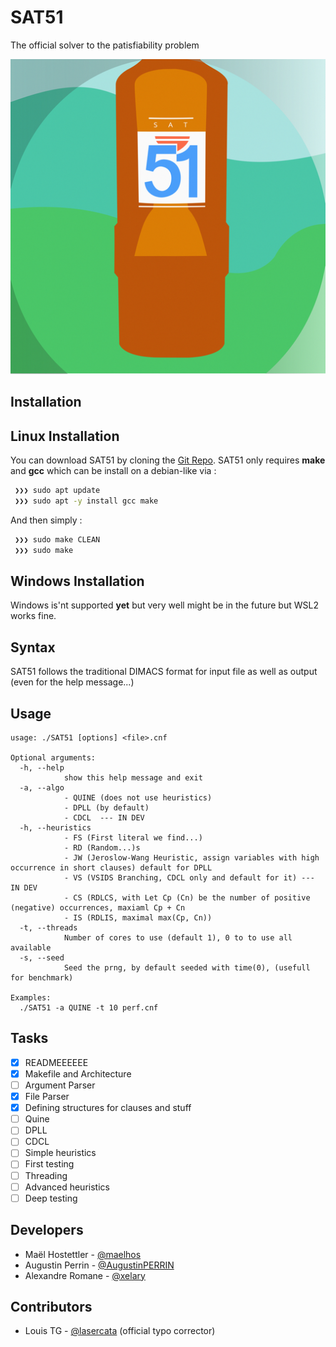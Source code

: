 # SAT51

The official solver to the patisfiability problem

![InductorGen Logo](/logo/logo_small.png)

## Installation

## Linux Installation

You can download SAT51 by cloning the [Git Repo](https://github.com/maelhos/SAT51).
SAT51 only requires **make** and **gcc** which can be install on a debian-like via :

``` bash
 ❯❯❯ sudo apt update
 ❯❯❯ sudo apt -y install gcc make
```

And then simply :

``` bash
 ❯❯❯ sudo make CLEAN
 ❯❯❯ sudo make
```

## Windows Installation

Windows is'nt supported **yet** but very well might be in the future but WSL2 works fine.

## Syntax

SAT51 follows the traditional DIMACS format for input file as well as output (even for the help message...)

## Usage

``` text
usage: ./SAT51 [options] <file>.cnf

Optional arguments:
  -h, --help            
            show this help message and exit
  -a, --algo
            - QUINE (does not use heuristics)
            - DPLL (by default)
            - CDCL  --- IN DEV
  -h, --heuristics
            - FS (First literal we find...)
            - RD (Random...)s
            - JW (Jeroslow-Wang Heuristic, assign variables with high occurrence in short clauses) default for DPLL
            - VS (VSIDS Branching, CDCL only and default for it) --- IN DEV
            - CS (RDLCS, with Let Cp (Cn) be the number of positive (negative) occurrences, maxiaml Cp + Cn
            - IS (RDLIS, maximal max(Cp, Cn))
  -t, --threads 
            Number of cores to use (default 1), 0 to to use all available
  -s, --seed
            Seed the prng, by default seeded with time(0), (usefull for benchmark)

Examples:
  ./SAT51 -a QUINE -t 10 perf.cnf
```

## Tasks

- [x] READMEEEEEE
- [x] Makefile and Architecture
- [ ] Argument Parser
- [x] File Parser
- [x] Defining structures for clauses and stuff
- [ ] Quine
- [ ] DPLL
- [ ] CDCL
- [ ] Simple heuristics
- [ ] First testing
- [ ] Threading
- [ ] Advanced heuristics
- [ ] Deep testing

## Developers

- Maël Hostettler - [@maelhos](https://github.com/maelhos/)
- Augustin Perrin - [@AugustinPERRIN](https://github.com/AugustinPERRIN/)
- Alexandre Romane - [@xelary](https://github.com/xelary/)

## Contributors

- Louis TG - [@lasercata](https://github.com/lasercata/) (official typo corrector)
